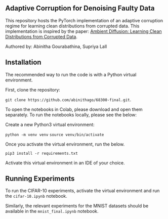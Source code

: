 ## Adaptive Corruption for Denoising Faulty Data

This repository hosts the PyTorch implementation of an adaptive corruption regime for learning clean distributions from corrupted data. This implementation is inspired by the paper: [Ambient Diffusion: Learning Clean Distributions from Corrupted Data](https://arxiv.org/abs/2305.19256).

Authored by: Abinitha Gourabathina, Supriya Lall

## Installation

The recommended way to run the code is with a Python virtual environment.

First, clone the repository: 

`git clone https://github.com/abinithago/68300-final.git`.

To open the notebooks in Colab, please download and open them separately. 
To run the notebooks locally, please see the below:

Create a new Python3 virtual environment:

`python -m venv venv`
`source venv/bin/activate`

Once you activate the virtual environment, run the below.

`pip3 install -r requirements.txt`

Activate this virtual environment in an IDE of your choice.

## Running Experiments

To run the CIFAR-10 experiments, activate the virtual environment and run the `cifar-10.ipynb` notebook.

Similarly, the relevant experiments for the MNIST datasets should be available in the `mnist_final.ipynb` notebook.

